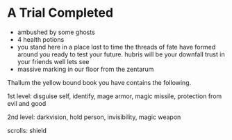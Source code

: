 # A Trial Completed

- ambushed by some ghosts
- 4 health potions
- you stand here in a place lost to time the threads of fate have formed around you ready to test your future. hubris will be your downfall trust in your friends well lets see
- massive marking in our floor from the zentarum

Thallum the yellow bound book you have contains the following. 

1st level: disguise self, identify, mage armor, magic missile, protection from evil and good

2nd level: darkvision, hold person, invisibility, magic weapon

scrolls: shield
